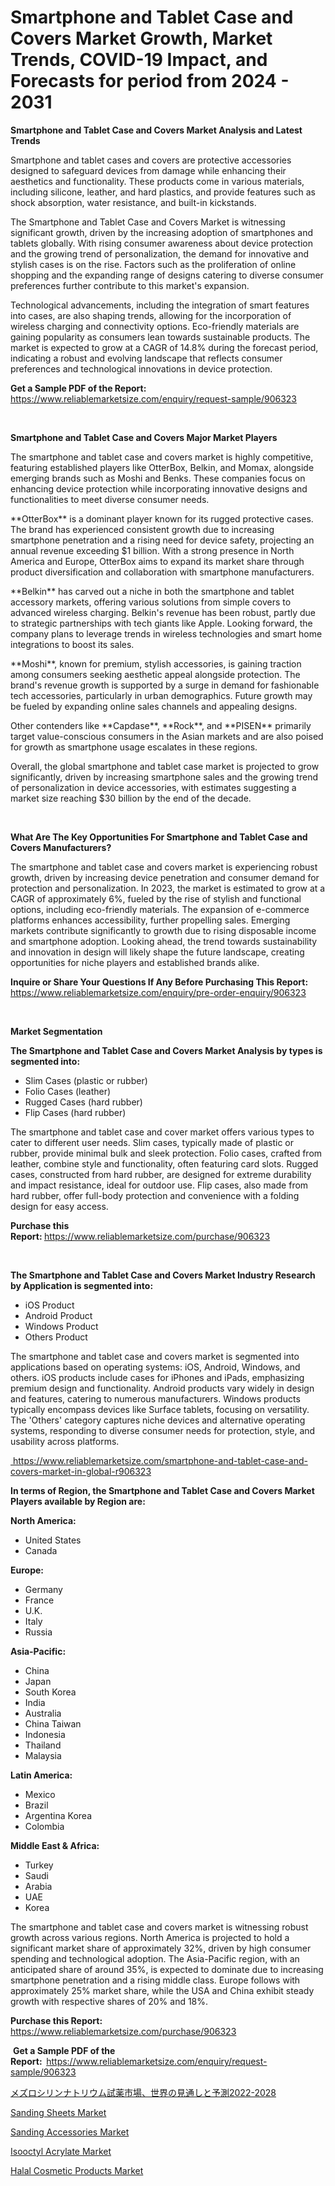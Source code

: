 <p><h1>Smartphone and Tablet Case and Covers Market Growth, Market Trends, COVID-19 Impact, and Forecasts for period from 2024 - 2031</h1></p><p><strong>Smartphone and Tablet Case and Covers Market Analysis and Latest Trends</strong></p>
<p><p>Smartphone and tablet cases and covers are protective accessories designed to safeguard devices from damage while enhancing their aesthetics and functionality. These products come in various materials, including silicone, leather, and hard plastics, and provide features such as shock absorption, water resistance, and built-in kickstands.</p><p>The Smartphone and Tablet Case and Covers Market is witnessing significant growth, driven by the increasing adoption of smartphones and tablets globally. With rising consumer awareness about device protection and the growing trend of personalization, the demand for innovative and stylish cases is on the rise. Factors such as the proliferation of online shopping and the expanding range of designs catering to diverse consumer preferences further contribute to this market's expansion.</p><p>Technological advancements, including the integration of smart features into cases, are also shaping trends, allowing for the incorporation of wireless charging and connectivity options. Eco-friendly materials are gaining popularity as consumers lean towards sustainable products. The market is expected to grow at a CAGR of 14.8% during the forecast period, indicating a robust and evolving landscape that reflects consumer preferences and technological innovations in device protection.</p></p>
<p><strong>Get a Sample PDF of the Report:&nbsp;</strong> <a href="https://www.reliablemarketsize.com/enquiry/request-sample/906323">https://www.reliablemarketsize.com/enquiry/request-sample/906323</a></p>
<p>&nbsp;</p>
<p><strong>Smartphone and Tablet Case and Covers Major Market Players</strong></p>
<p><p>The smartphone and tablet case and covers market is highly competitive, featuring established players like OtterBox, Belkin, and Momax, alongside emerging brands such as Moshi and Benks. These companies focus on enhancing device protection while incorporating innovative designs and functionalities to meet diverse consumer needs.</p><p>**OtterBox** is a dominant player known for its rugged protective cases. The brand has experienced consistent growth due to increasing smartphone penetration and a rising need for device safety, projecting an annual revenue exceeding $1 billion. With a strong presence in North America and Europe, OtterBox aims to expand its market share through product diversification and collaboration with smartphone manufacturers.</p><p>**Belkin** has carved out a niche in both the smartphone and tablet accessory markets, offering various solutions from simple covers to advanced wireless charging. Belkin's revenue has been robust, partly due to strategic partnerships with tech giants like Apple. Looking forward, the company plans to leverage trends in wireless technologies and smart home integrations to boost its sales.</p><p>**Moshi**, known for premium, stylish accessories, is gaining traction among consumers seeking aesthetic appeal alongside protection. The brand's revenue growth is supported by a surge in demand for fashionable tech accessories, particularly in urban demographics. Future growth may be fueled by expanding online sales channels and appealing designs.</p><p>Other contenders like **Capdase**, **Rock**, and **PISEN** primarily target value-conscious consumers in the Asian markets and are also poised for growth as smartphone usage escalates in these regions. </p><p>Overall, the global smartphone and tablet case market is projected to grow significantly, driven by increasing smartphone sales and the growing trend of personalization in device accessories, with estimates suggesting a market size reaching $30 billion by the end of the decade.</p></p>
<p>&nbsp;</p>
<p><strong>What Are The Key Opportunities For Smartphone and Tablet Case and Covers Manufacturers?</strong></p>
<p><p>The smartphone and tablet case and covers market is experiencing robust growth, driven by increasing device penetration and consumer demand for protection and personalization. In 2023, the market is estimated to grow at a CAGR of approximately 6%, fueled by the rise of stylish and functional options, including eco-friendly materials. The expansion of e-commerce platforms enhances accessibility, further propelling sales. Emerging markets contribute significantly to growth due to rising disposable income and smartphone adoption. Looking ahead, the trend towards sustainability and innovation in design will likely shape the future landscape, creating opportunities for niche players and established brands alike.</p></p>
<p><strong>Inquire or Share Your Questions If Any Before Purchasing This Report:</strong> <a href="https://www.reliablemarketsize.com/enquiry/pre-order-enquiry/906323">https://www.reliablemarketsize.com/enquiry/pre-order-enquiry/906323</a></p>
<p>&nbsp;</p>
<p><strong>Market Segmentation</strong></p>
<p><strong>The Smartphone and Tablet Case and Covers Market Analysis by types is segmented into:</strong></p>
<p><ul><li>Slim Cases (plastic or rubber)</li><li>Folio Cases (leather)</li><li>Rugged Cases (hard rubber)</li><li>Flip Cases (hard rubber)</li></ul></p>
<p><p>The smartphone and tablet case and cover market offers various types to cater to different user needs. Slim cases, typically made of plastic or rubber, provide minimal bulk and sleek protection. Folio cases, crafted from leather, combine style and functionality, often featuring card slots. Rugged cases, constructed from hard rubber, are designed for extreme durability and impact resistance, ideal for outdoor use. Flip cases, also made from hard rubber, offer full-body protection and convenience with a folding design for easy access.</p></p>
<p><strong>Purchase this Report:&nbsp;</strong><a href="https://www.reliablemarketsize.com/purchase/906323">https://www.reliablemarketsize.com/purchase/906323</a></p>
<p>&nbsp;</p>
<p><strong>The Smartphone and Tablet Case and Covers Market Industry Research by Application is segmented into:</strong></p>
<p><ul><li>iOS Product</li><li>Android Product</li><li>Windows Product</li><li>Others Product</li></ul></p>
<p><p>The smartphone and tablet case and covers market is segmented into applications based on operating systems: iOS, Android, Windows, and others. iOS products include cases for iPhones and iPads, emphasizing premium design and functionality. Android products vary widely in design and features, catering to numerous manufacturers. Windows products typically encompass devices like Surface tablets, focusing on versatility. The 'Others' category captures niche devices and alternative operating systems, responding to diverse consumer needs for protection, style, and usability across platforms.</p></p>
<p><a href="https://www.reliablemarketsize.com/smartphone-and-tablet-case-and-covers-market-in-global-r906323">&nbsp;https://www.reliablemarketsize.com/smartphone-and-tablet-case-and-covers-market-in-global-r906323</a></p>
<p><strong>In terms of Region, the Smartphone and Tablet Case and Covers Market Players available by Region are:</strong></p>
<p>
    <p> <strong> North America: </strong>
        <ul>
            <li>United States</li>
            <li>Canada</li>
        </ul>
        </p> 
    <p> <strong> Europe: </strong>
        <ul>
            <li>Germany</li>
            <li>France</li>
            <li>U.K.</li>
            <li>Italy</li>
            <li>Russia</li>
        </ul>
        </p> 
    <p> <strong> Asia-Pacific: </strong>
        <ul>
            <li>China</li>
            <li>Japan</li>
            <li>South Korea</li>
            <li>India</li>
            <li>Australia</li>
            <li>China Taiwan</li>
            <li>Indonesia</li>
            <li>Thailand</li>
            <li>Malaysia</li>
        </ul>
        </p> 
    <p> <strong> Latin America: </strong>
        <ul>
            <li>Mexico</li>
            <li>Brazil</li>
            <li>Argentina Korea</li>
            <li>Colombia</li>
        </ul>
        </p> 
    <p> <strong> Middle East & Africa: </strong>
        <ul>
            <li>Turkey</li>
            <li>Saudi</li>
            <li>Arabia</li>
            <li>UAE</li>
            <li>Korea</li>
        </ul>
    </p>
    </p>
<p><p>The smartphone and tablet case and covers market is witnessing robust growth across various regions. North America is projected to hold a significant market share of approximately 32%, driven by high consumer spending and technological adoption. The Asia-Pacific region, with an anticipated share of around 35%, is expected to dominate due to increasing smartphone penetration and a rising middle class. Europe follows with approximately 25% market share, while the USA and China exhibit steady growth with respective shares of 20% and 18%.</p></p>
<p><strong>Purchase this Report: </strong><a href="https://www.reliablemarketsize.com/purchase/906323">https://www.reliablemarketsize.com/purchase/906323</a></p>
<p>&nbsp;<strong>Get a Sample PDF of the Report:&nbsp;&nbsp;</strong><a href="https://www.reliablemarketsize.com/enquiry/request-sample/906323">https://www.reliablemarketsize.com/enquiry/request-sample/906323</a></p>
<p><strong></strong></p>
<p><p><a href="https://medium.com/@skylarreilly36/mezlocillin-sodium-reagent-market-global-outlook-and-forecast-2022-2028-59996eaa82af">メズロシリンナトリウム試薬市場、世界の見通しと予測2022-2028</a></p><p><a href="https://medium.com/@sahanad234/this-sanding-sheets-market-research-report-evaluates-the-key-market-trends-drivers-and-f187acfc2b21">Sanding Sheets Market</a></p><p><a href="https://medium.com/@sahanad234/the-sanding-accessories-market-research-report-provides-an-in-depth-and-up-to-date-analysis-of-151c229e574f">Sanding Accessories Market</a></p><p><a href="https://issuu.com/reportprime-2/docs/isooctyl-acrylate-market-size-2030._eec491f59a99a9">Isooctyl Acrylate Market</a></p><p><a href="https://www.linkedin.com/pulse/future-halal-cosmetic-products-market-global-forecast-pxome?trackingId=D%2BKAWlGKRy6IL9XQPmUQlw%3D%3D">Halal Cosmetic Products Market</a></p></p>